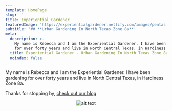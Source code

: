 ```yaml
---
template: HomePage
slug: ''
title: Experiential Gardener
featuredImage: 'https://experientialgardener.netlify.com/images/pentas.jpg'
subtitle: '## **Urban Gardening In North Texas Zone 8a**'
meta:
  description: >-
    My name is Rebecca and I am the Experiential Gardener. I have been gardening
    for over forty years and live in North Central Texas, in Hardiness Zone 8a.
  title: Experiential Gardener - Urban Gardening In North Texas Zone 8a
  noindex: false
---
```



My name is Rebecca and I am the Experiential Gardener. I have been gardening for over forty years and live in North Central Texas, in Hardiness Zone 8a.

Thanks for stopping by, [check out our blog](https://experientialgardener.netlify.com/blog/)

<center>

![alt text](https://experientialgardener.netlify.com/images/rebecca-holding-basket.png "Logo Title Text 1")

</center>